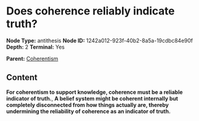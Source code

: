 # Does coherence reliably indicate truth?

**Node Type:** antithesis
**Node ID:** 1242a012-923f-40b2-8a5a-19cdbc84e90f
**Depth:** 2
**Terminal:** Yes

**Parent:** [Coherentism](coherentism.md)

## Content

**For coherentism to support knowledge, coherence must be a reliable indicator of truth.**, **A belief system might be coherent internally but completely disconnected from how things actually are, thereby undermining the reliability of coherence as an indicator of truth.**
